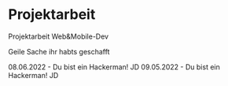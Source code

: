 # Projektarbeit
Projektarbeit Web&amp;Mobile-Dev

Geile Sache ihr habts geschafft

08.06.2022 - Du bist ein Hackerman! JD
09.05.2022 - Du bist ein Hackerman! JD
